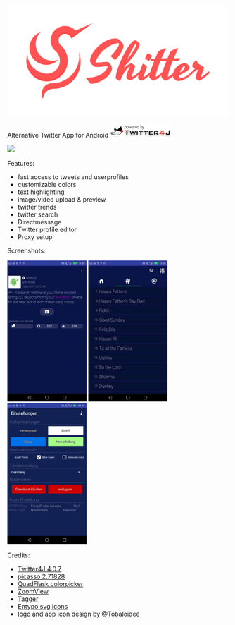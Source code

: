 <p align="center"><img src="/logo/logotype-horizontal.png"></p>

Alternative Twitter App for Android <img src="/images/twitter4j.gif" width="138" height="30">

[![](https://img.shields.io/badge/download-apk-brightgreen.svg)](https://github.com/nuclearfog/Shitter/releases/download/1.5.7/SH1TT3R.apk)

Features:
- fast access to tweets and userprofiles
- customizable colors
- text highlighting
- image/video upload & preview
- twitter trends
- twitter search
- Directmessage
- Twitter profile editor
- Proxy setup

Screenshots:

<img src="/images/shitter_1.jpg" width="180"/> <img src="/images/shitter_2.jpg" width="180"/> <img src="/images/shitter_3.jpg" width="180"/>

Credits:
- <a href="https://github.com/Twitter4J/Twitter4J">Twitter4J 4.0.7</a>
- <a href="https://github.com/square/picasso">picasso 2.71828</a>
- <a href="https://github.com/QuadFlask/colorpicker">QuadFlask colorpicker</a>
- <a href="https://github.com/NudeDude/ZoomView">ZoomView</a>
- <a href="https://github.com/NudeDude/Tagger">Tagger</a>
- <a href="http://www.entypo.com" title="">Entypo svg icons</a>
- logo and app icon design by <a href="https://github.com/Tobaloidee" title="">@Tobaloidee</a>
